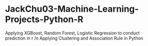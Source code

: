 # JackChu03-Machine-Learning-Projects-Python-R
Applying XGBoost, Random Forest, Logistic Regression to conduct prediction in r
/n
Applying Clustering and Association Rule in Python
